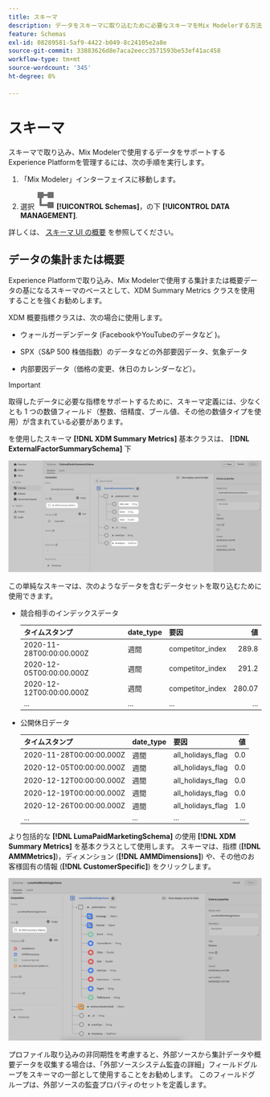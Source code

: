 ```yaml
---
title: スキーマ
description: データをスキーマに取り込むために必要なスキーマをMix Modelerする方法を説明します。
feature: Schemas
exl-id: 08289581-5af9-4422-b049-8c24105e2a8e
source-git-commit: 33883626d8e7aca2eecc3571593be53ef41ac458
workflow-type: tm+mt
source-wordcount: '345'
ht-degree: 8%

---
```


# スキーマ

スキーマで取り込み、Mix Modelerで使用するデータをサポートするExperience Platformを管理するには、次の手順を実行します。

1. 「Mix Modeler」インターフェイスに移動します。

1. 選択 ![スキーマ](../assets/icons/Schemas.svg) **[!UICONTROL Schemas]**，の下 **[!UICONTROL DATA MANAGEMENT]**.

詳しくは、 [スキーマ UI の概要](https://experienceleague.adobe.com/docs/experience-platform/xdm/ui/overview.htm?lang=ja) を参照してください。

## データの集計または概要

Experience Platformで取り込み、Mix Modelerで使用する集計または概要データの基になるスキーマのベースとして、XDM Summary Metrics クラスを使用することを強くお勧めします。

XDM 概要指標クラスは、次の場合に使用します。

- ウォールガーデンデータ (FacebookやYouTubeのデータなど )。

- SPX（S&amp;P 500 株価指数）のデータなどの外部要因データ、気象データ

- 内部要因データ（価格の変更、休日のカレンダーなど）。

>[!IMPORTANT]
>
>取得したデータに必要な指標をサポートするために、スキーマ定義には、少なくとも 1 つの数値フィールド（整数、倍精度、ブール値、その他の数値タイプを使用）が含まれている必要があります。

を使用したスキーマ **[!DNL XDM Summary Metrics]** 基本クラスは、 **[!DNL ExternalFactorSummarySchema]** 下

![外部要因スキーマ](../assets/external-factors-schema.png)

この単純なスキーマは、次のようなデータを含むデータセットを取り込むために使用できます。

- 競合相手のインデックスデータ

  | タイムスタンプ | date_type | 要因 | 値 |
  |---|---|---|--:|
  | 2020-11-28T00:00:00.000Z | 週間 | competitor_index | 289.8 |
  | 2020-12-05T00:00:00.000Z | 週間 | competitor_index | 291.2 |
  | 2020-12-12T00:00:00.000Z | 週間 | competitor_index | 280.07 |
  | ... | ... | ... | ... |

- 公開休日データ

  | タイムスタンプ | date_type | 要因 | 値 |
  |---|---|---|--:|
  | 2020-11-28T00:00:00.000Z | 週間 | all_holidays_flag | 0.0 |
  | 2020-12-05T00:00:00.000Z | 週間 | all_holidays_flag | 0.0 |
  | 2020-12-12T00:00:00.000Z | 週間 | all_holidays_flag | 0.0 |
  | 2020-12-19T00:00:00.000Z | 週間 | all_holidays_flag | 0.0 |
  | 2020-12-26T00:00:00.000Z | 週間 | all_holidays_flag | 1.0 |
  | ... | ... | ... | ... |


より包括的な **[!DNL LumaPaidMarketingSchema]** の使用 **[!DNL XDM Summary Metrics]** を基本クラスとして使用します。 スキーマは、指標 (**[!DNL AMMMetrics]**)，ディメンション (**[!DNL AMMDimensions]**) や、その他のお客様固有の情報 (**[!DNL CustomerSpecific]**) をクリックします。

![概要スキーマ](../assets/summary-schema.png)

プロファイル取り込みの非同期性を考慮すると、外部ソースから集計データや概要データを収集する場合は、「外部ソースシステム監査の詳細」フィールドグループをスキーマの一部として使用することをお勧めします。 このフィールドグループは、外部ソースの監査プロパティのセットを定義します。
